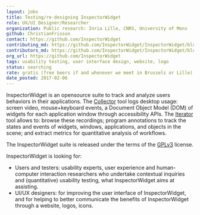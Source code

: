 ```yaml
---
layout: jobs
title: Testing/re-designing InspectorWidget
role: UX/UI Designer/Researcher
organization: Public research: Inria Lille, CNRS, University of Mons
github: ChristianFrisson
contact: https://github.com/InspectorWidget
contributing_md: https://github.com/InspectorWidget/InspectorWidget/blob/master/README.md
contributors_md: https://github.com/InspectorWidget/InspectorWidget/blob/master/README.md
org_url: https://github.com/InspectorWidget
tags: usability testing, user interface design, website, logo
status: searching
rate: gratis (free beers if and whenever we meet in Brussels or Lille)
date_posted: 2017-02-06
---
```


InspectorWidget is an opensource suite to track and analyze users behaviors in their applications. 
The [Collector](https://github.com/InspectorWidget/InspectorWidgetCollector) tool logs desktop usage: screen video, mouse+keyboard events, a Document Object Model (DOM) of widgets for each application window through accessibility APIs.
The [Iterator](https://github.com/InspectorWidget/InspectorWidgetIterator) tool allows to: browse these recordings; program annotations to track the states and events of widgets, windows, applications, and objects in the scene; and extract metrics for quantitative analysis of workflows.

The InspectorWidget suite is released under the terms of the [GPLv3](http://www.gnu.org/licenses/gpl-3.0.html) license.

InspectorWidget is looking for:

- Users and testers: usability experts, user experience and human-computer interaction researchers who undertake contextual inquiries and (quantitative) usability testing, what InspectorWidget aims at assisting.
- UI/UX designers: for improving the user interface of InspectorWidget, and for helping to better communicate the benefits of InspectorWidget through a website, logos, icons.